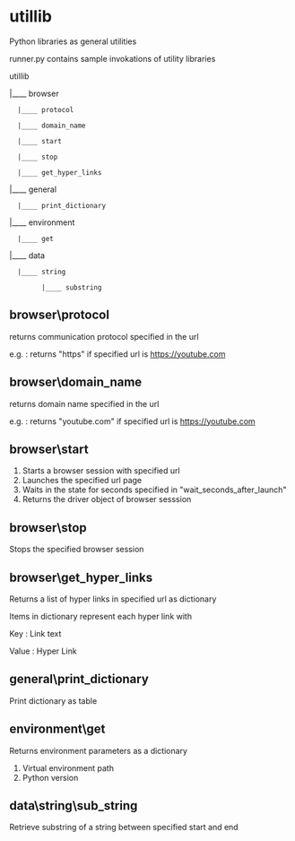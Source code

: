 # utillib

Python libraries as general utilities

runner.py contains sample invokations of utility libraries

utillib

|____ browser

      |____ protocol

      |____ domain_name

      |____ start

      |____ stop

      |____ get_hyper_links

|____ general

      |____ print_dictionary

|____ environment

      |____ get

|____ data

      |____ string

            |____ substring

## browser\protocol

returns communication protocol specified in the url

e.g. : returns "https" if specified url is <https://youtube.com>

## browser\domain_name

returns domain name specified in the url

e.g. : returns "youtube.com" if specified url is <https://youtube.com>

## browser\start

1. Starts a browser session with specified url
2. Launches the specified url page
3. Waits in the state for seconds specified in "wait_seconds_after_launch"
4. Returns the driver object of browser sesssion

## browser\stop

Stops the specified browser session

## browser\get_hyper_links

Returns a list of hyper links in specified url as dictionary

Items in dictionary represent each hyper link with

Key : Link text

Value : Hyper Link

## general\print_dictionary

Print dictionary as table

## environment\get

Returns environment parameters as a dictionary

1. Virtual environment path
2. Python version

## data\string\sub_string

Retrieve substring of a string between specified start and end
